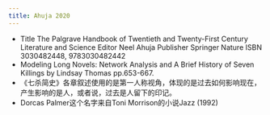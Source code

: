 ```yaml
---
title: Ahuja 2020
---
```


- Title	The Palgrave Handbook of Twentieth and Twenty-First Century Literature and Science
  Editor	Neel Ahuja
  Publisher	Springer Nature
  ISBN	3030482448, 9783030482442
- Modeling Long Novels: Network Analysis and A Brief History of Seven Killings by Lindsay Thomas pp.653-667.
- 《七杀简史》各章叙述使用的是第一人称视角，体现的是过去如何影响现在，产生影响的是人，或者说，过去是人留下的印记。
- Dorcas Palmer这个名字来自Toni Morrison的小说Jazz (1992)